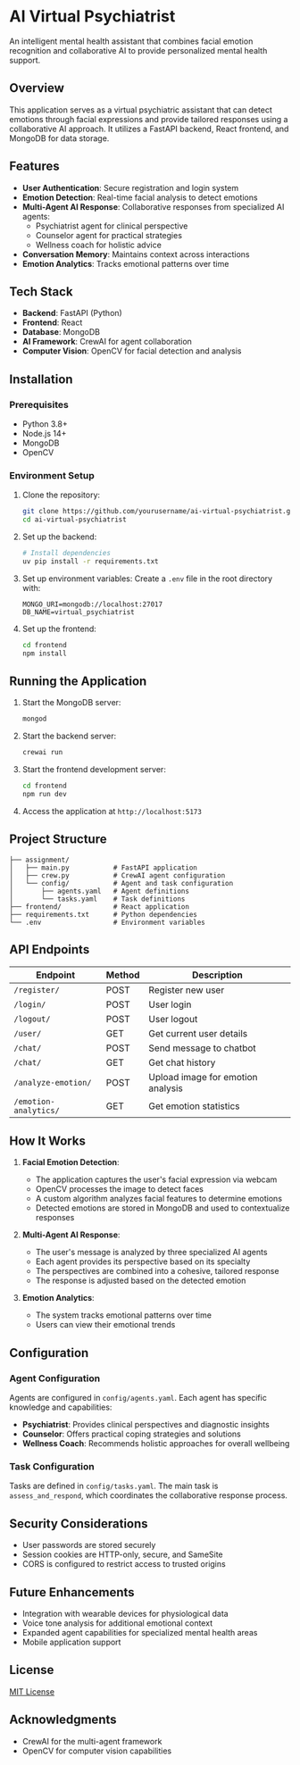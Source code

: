 
# AI Virtual Psychiatrist

An intelligent mental health assistant that combines facial emotion recognition and collaborative AI to provide personalized mental health support.

## Overview

This application serves as a virtual psychiatric assistant that can detect emotions through facial expressions and provide tailored responses using a collaborative AI approach. It utilizes a FastAPI backend, React frontend, and MongoDB for data storage.

## Features

- **User Authentication**: Secure registration and login system
- **Emotion Detection**: Real-time facial analysis to detect emotions
- **Multi-Agent AI Response**: Collaborative responses from specialized AI agents:
  - Psychiatrist agent for clinical perspective
  - Counselor agent for practical strategies
  - Wellness coach for holistic advice
- **Conversation Memory**: Maintains context across interactions
- **Emotion Analytics**: Tracks emotional patterns over time

## Tech Stack

- **Backend**: FastAPI (Python)
- **Frontend**: React
- **Database**: MongoDB
- **AI Framework**: CrewAI for agent collaboration
- **Computer Vision**: OpenCV for facial detection and analysis

## Installation

### Prerequisites

- Python 3.8+
- Node.js 14+
- MongoDB
- OpenCV

### Environment Setup

1. Clone the repository:
   ```bash
   git clone https://github.com/yourusername/ai-virtual-psychiatrist.git
   cd ai-virtual-psychiatrist
   ```

2. Set up the backend:
   ```bash
   # Install dependencies
   uv pip install -r requirements.txt
   
   ```

3. Set up environment variables:
   Create a `.env` file in the root directory with:
   ```
   MONGO_URI=mongodb://localhost:27017
   DB_NAME=virtual_psychiatrist
   ```

4. Set up the frontend:
   ```bash
   cd frontend
   npm install
   ```

## Running the Application

1. Start the MongoDB server:
   ```bash
   mongod
   ```

2. Start the backend server:
   ```bash
   crewai run
   ```

3. Start the frontend development server:
   ```bash
   cd frontend
   npm run dev
   ```

4. Access the application at `http://localhost:5173`

## Project Structure

```
├── assignment/
│   ├── main.py           # FastAPI application
│   ├── crew.py           # CrewAI agent configuration
│   └── config/           # Agent and task configuration
│       ├── agents.yaml   # Agent definitions
│       └── tasks.yaml    # Task definitions
├── frontend/             # React application
├── requirements.txt      # Python dependencies
└── .env                  # Environment variables
```

## API Endpoints

| Endpoint | Method | Description |
|----------|--------|-------------|
| `/register/` | POST | Register new user |
| `/login/` | POST | User login |
| `/logout/` | POST | User logout |
| `/user/` | GET | Get current user details |
| `/chat/` | POST | Send message to chatbot |
| `/chat/` | GET | Get chat history |
| `/analyze-emotion/` | POST | Upload image for emotion analysis |
| `/emotion-analytics/` | GET | Get emotion statistics |

## How It Works

1. **Facial Emotion Detection**:
   - The application captures the user's facial expression via webcam
   - OpenCV processes the image to detect faces
   - A custom algorithm analyzes facial features to determine emotions
   - Detected emotions are stored in MongoDB and used to contextualize responses

2. **Multi-Agent AI Response**:
   - The user's message is analyzed by three specialized AI agents
   - Each agent provides its perspective based on its specialty
   - The perspectives are combined into a cohesive, tailored response
   - The response is adjusted based on the detected emotion

3. **Emotion Analytics**:
   - The system tracks emotional patterns over time
   - Users can view their emotional trends

## Configuration

### Agent Configuration

Agents are configured in `config/agents.yaml`. Each agent has specific knowledge and capabilities:

- **Psychiatrist**: Provides clinical perspectives and diagnostic insights
- **Counselor**: Offers practical coping strategies and solutions
- **Wellness Coach**: Recommends holistic approaches for overall wellbeing

### Task Configuration

Tasks are defined in `config/tasks.yaml`. The main task is `assess_and_respond`, which coordinates the collaborative response process.

## Security Considerations

- User passwords are stored securely
- Session cookies are HTTP-only, secure, and SameSite
- CORS is configured to restrict access to trusted origins

## Future Enhancements

- Integration with wearable devices for physiological data
- Voice tone analysis for additional emotional context
- Expanded agent capabilities for specialized mental health areas
- Mobile application support

## License

[MIT License](LICENSE)



## Acknowledgments

- CrewAI for the multi-agent framework
- OpenCV for computer vision capabilities
